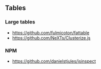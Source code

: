 ## Tables

### Large tables

* https://github.com/fulmicoton/fattable
* https://github.com/NeXTs/Clusterize.js


### NPM

* https://github.com/danielstjules/jsinspect
